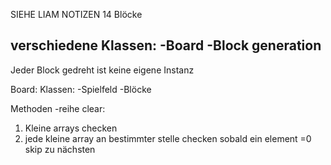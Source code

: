 SIEHE LIAM NOTIZEN
14 Blöcke

verschiedene Klassen:
-Board
-Block generation
-

Jeder Block gedreht ist keine eigene Instanz

Board:
Klassen:
-Spielfeld
-Blöcke


Methoden
-reihe clear:
1. Kleine arrays checken
2. jede kleine array an bestimmter stelle checken
sobald ein element =0 skip zu nächsten

